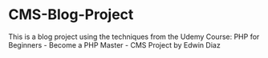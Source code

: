 # CMS-Blog-Project
This is a blog project using the techniques from the Udemy Course: PHP for Beginners - Become a PHP Master - CMS Project by Edwin Diaz

